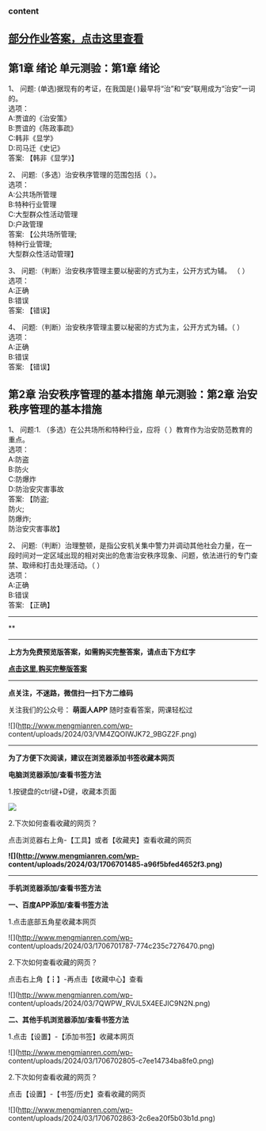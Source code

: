 ### content

## [部分作业答案，点击这里查看](http://mooc.mengmianren.com/mooc/339360.html)

## 第1章 绪论 单元测验：第1章 绪论

1、 问题: (单选)据现有的考证，在我国是( )最早将“治”和“安”联用成为“治安”一词的。  
选项：  
A:贾谊的《治安策》  
B:贾谊的《陈政事疏》  
C:韩非《显学》  
D:司马迁《史记》  
答案: 【韩非《显学》】  

2、 问题:（多选）治安秩序管理的范围包括（ ）。  
选项：  
A:公共场所管理  
B:特种行业管理  
C:大型群众性活动管理  
D:户政管理  
答案: 【公共场所管理;  
特种行业管理;  
大型群众性活动管理】

3、 问题:（判断）治安秩序管理主要以秘密的方式为主，公开方式为辅。 （ ）  
选项：  
A:正确  
B:错误  
答案: 【错误】

4、 问题:（判断）治安秩序管理主要以秘密的方式为主，公开方式为辅。（ ）  
选项：  
A:正确  
B:错误  
答案: 【错误】

##

## 第2章 治安秩序管理的基本措施 单元测验：第2章 治安秩序管理的基本措施

1、 问题:1. （多选）在公共场所和特种行业，应将（ ）教育作为治安防范教育的重点。  
选项：  
A:防盗  
B:防火  
C:防爆炸  
D:防治安灾害事故  
答案: 【防盗;  
防火;  
防爆炸;  
防治安灾害事故】

2、
问题:（判断）治理整顿，是指公安机关集中警力并调动其他社会力量，在一段时间对一定区域出现的相对突出的危害治安秩序现象、问题，依法进行的专门查禁、取缔和打击处理活动。（
）  
选项：  
A:正确  
B:错误  
答案: 【正确】

* * *

**

* * *

**上方为免费预览版答案，如需购买完整答案，请点击下方红字**

[**点击这里,购买完整版答案**](http://mooc.mengmianren.com/mooc/65986.html)

* * *

**点关注，不迷路，微信扫一扫下方二维码**

关注我们的公众号： **萌面人APP** 随时查看答案，网课轻松过

![](http://www.mengmianren.com/wp-
content/uploads/2024/03/VM4ZQOIWJK72_9BGZ2F.png)

* * *

**为了方便下次阅读，建议在浏览器添加书签收藏本网页**

**电脑浏览器添加/查看书签方法**

1.按键盘的ctrl键+D键，收藏本页面

![](http://www.mengmianren.com/wp-content/uploads/2024/03/AF9T_JKKHAJN.png)

2.下次如何查看收藏的网页？

点击浏览器右上角-【工具】或者【收藏夹】查看收藏的网页

**![](http://www.mengmianren.com/wp-
content/uploads/2024/03/1706701485-a96f5bfed4652f3.png)**

* * *

**手机浏览器添加/查看书签方法**

**一、百度APP添加/查看书签方法**

1.点击底部五角星收藏本网页

![](http://www.mengmianren.com/wp-
content/uploads/2024/03/1706701787-774c235c7276470.png)

2.下次如何查看收藏的网页？

点击右上角【┇】-再点击【收藏中心】查看

![](http://www.mengmianren.com/wp-
content/uploads/2024/03/7QWPW_RVJL5X4EEJIC9N2N.png)

**二、其他手机浏览器添加/查看书签方法**

1.点击【设置】-【添加书签】收藏本网页

![](http://www.mengmianren.com/wp-
content/uploads/2024/03/1706702805-c7ee14734ba8fe0.png)

2.下次如何查看收藏的网页？

点击【设置】-【书签/历史】查看收藏的网页

![](http://www.mengmianren.com/wp-
content/uploads/2024/03/1706702863-2c6ea20f5b03b1d.png)

